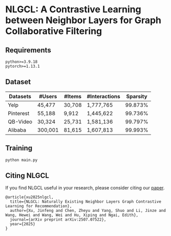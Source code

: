 # NLGCL: A Contrastive Learning between Neighbor Layers for Graph Collaborative Filtering
## Requirements
```
python>=3.9.18
pytorch>=1.13.1
```

## Dataset

| Datasets  | #Users  | #Items | #Interactions | Sparsity |
| --------- | ------- | ------ | ------------- | -------- |
| Yelp      | 45,477  | 30,708 | 1,777,765     | 99.873%  |
| Pinterest | 55,188  | 9,912  | 1,445,622     | 99.736%  |
| QB-Video  | 30,324  | 25,731 | 1,581,136     | 99.797%  |
| Alibaba   | 300,001 | 81,615 | 1,607,813     | 99.993%  |


## Training
```
python main.py
```

## Citing NLGCL

If you find NLGCL useful in your research, please consider citing our [paper](https://arxiv.org/pdf/2507.07522).

```
@article{xu2025nlgcl,
  title={NLGCL: Naturally Existing Neighbor Layers Graph Contrastive Learning for Recommendation},
  author={Xu, Jinfeng and Chen, Zheyu and Yang, Shuo and Li, Jinze and Wang, Hewei and Wang, Wei and Hu, Xiping and Ngai, Edith},
  journal={arXiv preprint arXiv:2507.07522},
  year={2025}
}
```
